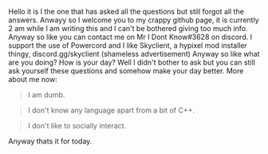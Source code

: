 Hello it is I the one that has asked all the questions but still forgot all the answers.
Anwayy so I welcome you to my crappy github page, it is currently 2 am while I am writing this and I can't be bothered giving too much info.
Anyway so like you can contact me on Mr I Dont Know#3628 on discord.
I support the use of Powercord and I like Skyclient, a hypixel mod installer thingy, discord.gg/skyclient (shameless advertisement)
Anyway so like what are you doing? How is your day? Well I didn't bother to ask but you can still ask yourself these questions and somehow make your day better.
More about me now:
> I am dumb.

> I don't know any language apart from a bit of C++.

> I don't like to socially interact.

Anyway thats it for today.
